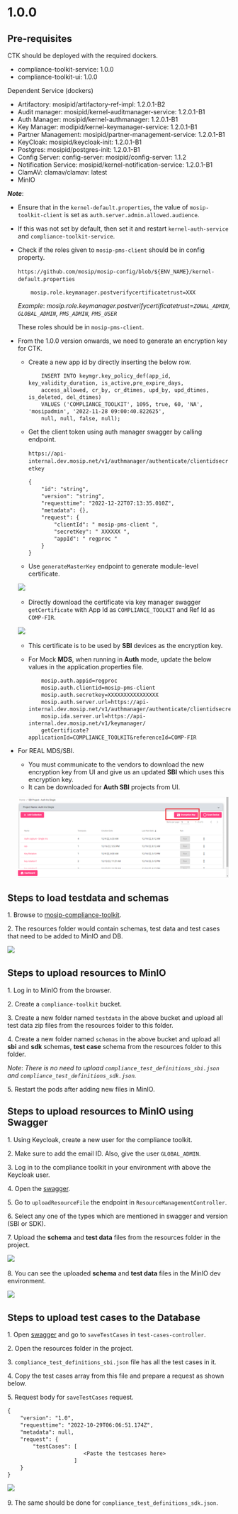 # 1.0.0

## Pre-requisites

CTK should be deployed with the required dockers.

* compliance-toolkit-service: 1.0.0
* compliance-toolkit-ui: 1.0.0

Dependent Service (dockers)

* Artifactory: mosipid/artifactory-ref-impl: 1.2.0.1-B2
* Audit manager: mosipid/kernel-auditmanager-service: 1.2.0.1-B1
* Auth Manager: mosipid/kernel-authmanager: 1.2.0.1-B1
* Key Manager: modipid/kernel-keymanager-service: 1.2.0.1-B1
* Partner Management: mosipid/partner-management-service: 1.2.0.1-B1
* KeyCloak: mosipid/keycloak-init: 1.2.0.1-B1
* Postgres: mosipid/postgres-init: 1.2.0.1-B1
* Config Server: config-server: mosipid/config-server: 1.1.2
* Notification Service: mosipid/kernel-notification-service: 1.2.0.1-B1
* ClamAV: clamav/clamav: latest
* MinIO

_**Note**_:

* Ensure that in the `kernel-default.properties`, the value of `mosip-toolkit-client` is set as `auth.server.admin.allowed.audience`.
* If this was not set by default, then set it and restart `kernel-auth-service` and `compliance-toolkit-service`.
* Check if the roles given to `mosip-pms-client` should be in config property.
    
    `https://github.com/mosip/mosip-config/blob/${ENV_NAME}/kernel-default.properties`

    ``` 
        mosip.role.keymanager.postverifycertificatetrust=XXX
    ```
    _Example_: _mosip.role.keymanager.postverifycertificatetrust=`ZONAL_ADMIN`, `GLOBAL_ADMIN`, `PMS_ADMIN`, `PMS_USER`_
    
    These roles should be in `mosip-pms-client`.
* From the 1.0.0 version onwards, we need to generate an encryption key for CTK.

    * Create a new app id by directly inserting the below row.

        ```
            INSERT INTO keymgr.key_policy_def(app_id, key_validity_duration, is_active,pre_expire_days, 
		    access_allowed, cr_by, cr_dtimes, upd_by, upd_dtimes, is_deleted, del_dtimes)
		    VALUES ('COMPLIANCE_TOOLKIT', 1095, true, 60, 'NA', 'mosipadmin', '2022-11-28 09:00:40.822625', 
		    null, null, false, null);
        ```

    * Get the client token using auth manager swagger by calling endpoint. 
    
        `https://api-internal.dev.mosip.net/v1/authmanager/authenticate/clientidsecretkey`

        ```
        {
        	"id": "string",
        	"version": "string",
        	"requesttime": "2022-12-22T07:13:35.010Z",
        	"metadata": {},
        	"request": {
        		"clientId": " mosip-pms-client ",
        		"secretKey": " XXXXXX ",
        		"appId": " regproc "
        	}
        }
        ```

    * Use `generateMasterKey` endpoint to generate module-level certificate.

    ![](\_images/ctk-generateMasterkey.png)

    * Directly download the certificate via key manager swagger `getCertificate` with App Id as `COMPLIANCE_TOOLKIT` and Ref Id as `COMP-FIR`.

    ![](\_images/ctk-getCertificate.png)

    * This certificate is to be used by **SBI** devices as the encryption key.
    * For Mock **MDS**, when running in **Auth** mode, update the below values in the application.properties file.

        ```
            mosip.auth.appid=regproc
            mosip.auth.clientid=mosip-pms-client
            mosip.auth.secretkey=XXXXXXXXXXXXXXXX
            mosip.auth.server.url=https://api-internal.dev.mosip.net/v1/authmanager/authenticate/clientidsecretkey 
            mosip.ida.server.url=https://api-internal.dev.mosip.net/v1/keymanager/
            getCertificate?applicationId=COMPLIANCE_TOOLKIT&referenceId=COMP-FIR
        ```

* For REAL MDS/SBI.
    * You must communicate to the vendors to download the new encryption key from UI and give us an updated **SBI** which uses this encryption key.
    * It can be downloaded for **Auth SBI** projects from UI.

    ![](_images/ctk-encryptionkey.png)

## Steps to load testdata and schemas

1\. Browse to [mosip-compliance-toolkit](https://github.com/mosip-compliance-toolkit.git).

2\. The resources folder would contain schemas, test data and test cases that need to be added to MinIO and DB.

![](\_images/ctk-resources-folder.png)

## Steps to upload resources to MinIO

1\. Log in to MinIO from the browser.

2\. Create a `compliance-toolkit` bucket.

3\. Create a new folder named `testdata` in the above bucket and upload all test data zip files from the resources folder to this folder.

4\. Create a new folder named `schemas` in the above bucket and upload all **sbi** and **sdk** schemas, **test case** schema from the resources folder to this folder.

_Note_: _There is no need to upload `compliance_test_definitions_sbi.json` and `compliance_test_definitions_sdk.json`._

5\. Restart the pods after adding new files in MinIO.

## Steps to upload resources to MinIO using Swagger

1\. Using Keycloak, create a new user for the compliance toolkit.

2\. Make sure to add the email ID. Also, give the user `GLOBAL_ADMIN`.

3\. Log in to the compliance toolkit in your environment with above the Keycloak user.

4\. Open the [swagger](https://{api-internal-env-url}/v1/toolkit/swagger-ui/index.html?configUrl=/v1/toolkit/v3/api-docs/swagger-config).

5\. Go to `uploadResourceFile` the endpoint in `ResourceManagementController`.

6\. Select any one of the types which are mentioned in swagger and version (SBI or SDK).

7\. Upload the **schema** and **test data** files from the resources folder in the project.

![](\_images/ctk-upload-resources.png)

8\. You can see the uploaded **schema** and **test data** files in the MinIO dev environment.

![](\_images/ctk-minIO.png)

## Steps to upload test cases to the Database

1\. Open [swagger](https://{api-internal-env-url}/v1/toolkit/swagger-ui/index.html?configUrl=/v1/toolkit/v3/api-docs/swagger-config) and go to `saveTestCases` in `test-cases-controller`.

2\. Open the resources folder in the project.

3\. `compliance_test_definitions_sbi.json` file has all the test cases in it.

4\. Copy the test cases array from this file and prepare a request as shown below.

5\. Request body for `saveTestCases` request.

```
{
    "version": "1.0",
    "requesttime": "2022-10-29T06:06:51.174Z",
    "metadata": null,
    "request": {
        "testCases": [
                        <Paste the testcases here>
                     ]
    }
}
```

![](\_images/ctk-testcases-upload.png)

9\. The same should be done for `compliance_test_definitions_sdk.json`.
